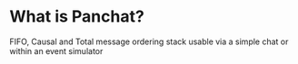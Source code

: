 # What is Panchat?

FIFO, Causal and Total message ordering stack usable via a simple chat or within an event simulator
